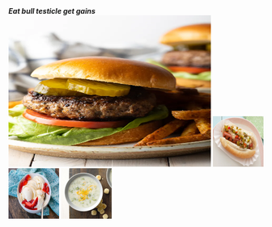 <html>
 <head> <b> <i> Eat bull testicle get gains </B> </i>
 </head>
<img src="hamburgerecipe.jpeg" title="impossilbe burger filled with estrogen no go" width=400 height=300>
 <img src="hotdogrecipe.jpeg" title="Glizzy worth gobbeling" width=100 height=100>
<img src="icecreamrecipe.jpg" title="end your nice meal with some dessert hope you aint lacktoesimtalllawrence" width=100 height=100>
 <img src="image.png" title="forgot what this was didnt name it" width=100 height=100
 <img src="lasagnarecipe.jpg" title="itsa me mr italy food i cookda meatball" width=100 height=100
 
